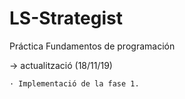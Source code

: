 # LS-Strategist
Práctica Fundamentos de programación

-> actualització (18/11/19)

	· Implementació de la fase 1.

